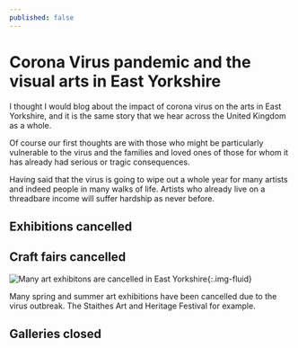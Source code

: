 ```yaml
---
published: false
---
```

# Corona Virus pandemic and the visual arts in East Yorkshire

I thought I would blog about the impact of corona virus on the arts in East Yorkshire, and it is the same story that we hear across the United Kingdom as a whole.

Of course our first thoughts are with those who might be particularly vulnerable to the virus and the families and loved ones of those for whom it has already had serious or tragic consequences.

Having said that the virus is going to wipe out a whole year for many artists and indeed people in many walks of life. Artists who already live on a threadbare income will suffer hardship as never before.

## Exhibitions cancelled

## Craft fairs cancelled

![Many art exhibitons are cancelled in East Yorkshire](https://res.cloudinary.com/dtn9ari2r/image/upload/v1584788138/blog/Screenshot_2020-03-21_at_10.53.34.png){:.img-fluid}

Many spring and summer art exhibitions have been cancelled due to the virus outbreak. The Staithes Art and Heritage Festival for example.

## Galleries closed
